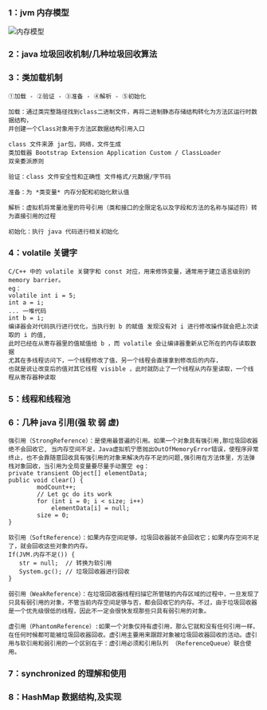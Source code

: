 ### 1：jvm 内存模型

![内存模型](https://github.com/woaigmz/java-study/blob/master/jvm%E5%86%85%E5%AD%98%E5%8C%BA%E5%9F%9F.png)

### 2：java 垃圾回收机制/几种垃圾回收算法


### 3：类加载机制
```
①加载 - ②验证 - ③准备 - ④解析 - ⑤初始化

加载：通过类完整路径找到class二进制文件，再将二进制静态存储结构转化为方法区运行时数据结构，
并创建一个Class对象用于方法区数据结构引用入口

class 文件来源 jar包，网络，文件生成
类加载器 Bootstrap Extension Application Custom / ClassLoader
双亲委派原则

验证：class 文件安全性和正确性 文件格式/元数据/字节码

准备：为 *类变量* 内存分配和初始化默认值

解析：虚拟机将常量池里的符号引用（类和接口的全限定名以及字段和方法的名称与描述符）转为直接引用的过程

初始化：执行 java 代码进行相关初始化
```
### 4：volatile 关键字
```
C/C++ 中的 volatile 关键字和 const 对应，用来修饰变量，通常用于建立语言级别的 memory barrier。
eg：
volatile int i = 5;
int a = i;
... 一堆代码
int b = i;
编译器会对代码执行进行优化，当执行到 b 的赋值 发现没有对 i 进行修改操作就会把上次读取的 i 的值,
此时已经在从寄存器里的值赋值给 b ，而 volatile 会让编译器重新从它所在的内存读取数据
尤其在多线程访问下，一个线程修改了值，另一个线程会直接拿到修改后的内存，
也就是说让改变后的值对其它线程 visible ，此时就防止了一个线程从内存里读取，一个线程从寄存器种读取

```
### 5：线程和线程池


### 6：几种 java 引用(强  软  弱  虚)
```
强引用（StrongReference）：是使用最普遍的引用。如果一个对象具有强引用,那垃圾回收器绝不会回收它, 当内存空间不足，Java虚拟机宁愿抛出OutOfMemoryError错误，使程序异常终止，也不会靠随意回收具有强引用的对象来解决内存不足的问题,强引用在方法体里，方法弹栈对象回收，当引用为全局变量要尽量手动置空 eg：
private transient Object[] elementData;
public void clear() {
        modCount++;
        // Let gc do its work
        for (int i = 0; i < size; i++)
            elementData[i] = null;
        size = 0;
}

软引用（SoftReference）：如果内存空间足够，垃圾回收器就不会回收它；如果内存空间不足了，就会回收这些对象的内存。
If(JVM.内存不足()) {
   str = null;  // 转换为软引用
   System.gc(); // 垃圾回收器进行回收
}

弱引用（WeakReference）：在垃圾回收器线程扫描它所管辖的内存区域的过程中，一旦发现了只具有弱引用的对象，不管当前内存空间足够与否，都会回收它的内存。不过，由于垃圾回收器是一个优先级很低的线程，因此不一定会很快发现那些只具有弱引用的对象。

虚引用（PhantomReference）:如果一个对象仅持有虚引用，那么它就和没有任何引用一样，在任何时候都可能被垃圾回收器回收。虚引用主要用来跟踪对象被垃圾回收器回收的活动。虚引用与软引用和弱引用的一个区别在于：虚引用必须和引用队列 （ReferenceQueue）联合使用。

```


### 7：synchronized 的理解和使用


### 8：HashMap 数据结构,及实现

